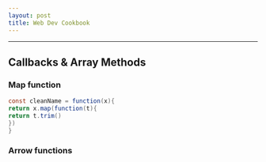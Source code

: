 ```yaml
---
layout: post
title: Web Dev Cookbook
---
```

---

## Callbacks & Array Methods

### Map function
```csharp
const cleanName = function(x){
return x.map(function(t){
return t.trim()
})
}
```

### Arrow functions

